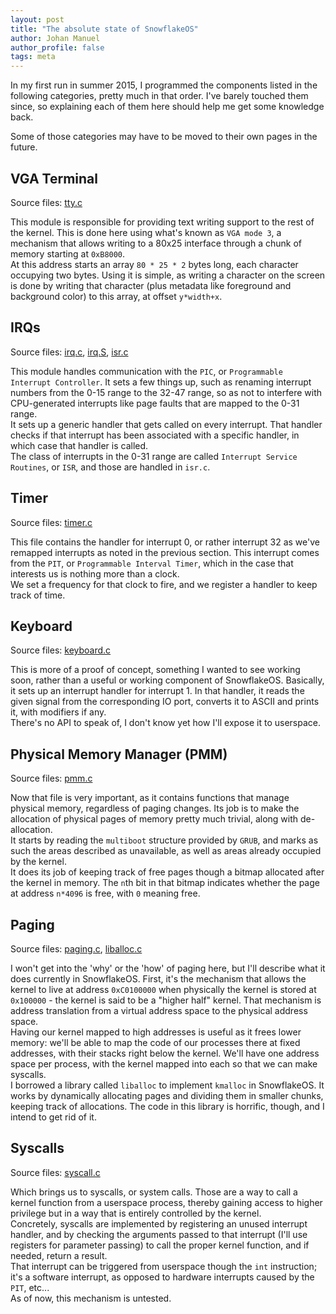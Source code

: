 ```yaml
---
layout: post
title: "The absolute state of SnowflakeOS"
author: Johan Manuel
author_profile: false
tags: meta
---
```


In my first run in summer 2015, I programmed the components listed in the following
categories, pretty much in that order. I've barely touched them since, so explaining
each of them here should help me get some knowledge back.  

Some of those categories may have to be moved to their own pages in the future.

## VGA Terminal

Source files: [tty.c][tty c]

This module is responsible for providing text writing support to the rest of the kernel.
This is done here using what's known as `VGA mode 3`, a mechanism that allows writing to
a 80x25 interface through a chunk of memory starting at `0xB8000`.  
At this address starts an array `80 * 25 * 2` bytes long, each character occupying two bytes.
Using it is simple, as writing a character on the screen is done by writing that character
(plus metadata like foreground and background color) to this array, at offset `y*width+x`.  

## IRQs

Source files: [irq.c][irq c], [irq.S][irq S], [isr.c][isr c]

This module handles communication with the `PIC`, or `Programmable Interrupt Controller`. It
sets a few things up, such as renaming interrupt numbers from the 0-15 range to the 32-47
range, so as not to interfere with CPU-generated interrupts like page faults that are mapped
to the 0-31 range.  
It sets up a generic handler that gets called on every interrupt. That handler checks if that
interrupt has been associated with a specific handler, in which case that handler is called.  
The class of interrupts in the 0-31 range are called `Interrupt Service Routines`, or `ISR`,
and those are handled in `isr.c`.

## Timer

Source files: [timer.c][timer c]

This file contains the handler for interrupt 0, or rather interrupt 32 as we've remapped
interrupts as noted in the previous section. This interrupt comes from the `PIT`, or
`Programmable Interval Timer`, which in the case that interests us is nothing more than a
clock.  
We set a frequency for that clock to fire, and we register a handler to keep track of time.

## Keyboard

Source files: [keyboard.c][keyboard c]

This is more of a proof of concept, something I wanted to see working soon, rather than a
useful or working component of SnowflakeOS. Basically, it sets up an interrupt handler for
interrupt 1. In that handler, it reads the given signal from the corresponding IO port,
converts it to ASCII and prints it, with modifiers if any.  
There's no API to speak of, I don't know yet how I'll expose it to userspace.

## Physical Memory Manager (PMM)

Source files: [pmm.c][pmm c]

Now that file is very important, as it contains functions that manage physical memory,
regardless of paging changes. Its job is to make the allocation of physical pages of
memory pretty much trivial, along with de-allocation.  
It starts by reading the `multiboot` structure provided by `GRUB`, and marks as such the
areas described as unavailable, as well as areas already occupied by the kernel.  
It does its job of keeping track of free pages though a bitmap allocated after the kernel
in memory. The `n`th bit in that bitmap indicates whether the page at address `n*4096` is
free, with `0` meaning free.

## Paging

Source files: [paging.c][paging c], [liballoc.c][liballoc c]

I won't get into the 'why' or the 'how' of paging here, but I'll describe what it does
currently in SnowflakeOS. First, it's the mechanism that allows the kernel to live at
address `0xC0100000` when physically the kernel is stored at `0x100000` - the kernel is
said to be a "higher half" kernel. That mechanism is address translation from a virtual
address space to the physical address space.  
Having our kernel mapped to high addresses is useful as it frees lower memory: we'll be
able to map the code of our processes there at fixed addresses, with their stacks right
below the kernel. We'll have one address space per process, with the kernel mapped into
each so that we can make syscalls.  
I borrowed a library called `liballoc` to implement `kmalloc` in SnowflakeOS. It works
by dynamically allocating pages and dividing them in smaller chunks, keeping track of
allocations. The code in this library is horrific, though, and I intend to get rid of it.

## Syscalls

Source files: [syscall.c][syscall c]

Which brings us to syscalls, or system calls. Those are a way to call a kernel function
from a userspace process, thereby gaining access to higher privilege but in a way that
is entirely controlled by the kernel.  
Concretely, syscalls are implemented by registering an unused interrupt handler, and by
checking the arguments passed to that interrupt (I'll use registers for parameter passing)
to call the proper kernel function, and if needed, return a result.  
That interrupt can be triggered from userspace though the `int` instruction; it's a software
interrupt, as opposed to hardware interrupts caused by the `PIT`, etc...  
As of now, this mechanism is untested.

[tty c]: https://github.com/29jm/SnowflakeOS/blob/29163f3af06f782bab188a0b60b5402b33ad14d9/kernel/src/devices/tty.c
[irq c]: https://github.com/29jm/SnowflakeOS/blob/29163f3af06f782bab188a0b60b5402b33ad14d9/kernel/src/cpu/irq.c
[irq S]: https://github.com/29jm/SnowflakeOS/blob/29163f3af06f782bab188a0b60b5402b33ad14d9/kernel/src/cpu/asm/irq.S
[isr c]: https://github.com/29jm/SnowflakeOS/blob/29163f3af06f782bab188a0b60b5402b33ad14d9/kernel/src/cpu/isr.c
[timer c]: https://github.com/29jm/SnowflakeOS/blob/29163f3af06f782bab188a0b60b5402b33ad14d9/kernel/src/devices/timer.c
[keyboard c]: https://github.com/29jm/SnowflakeOS/blob/29163f3af06f782bab188a0b60b5402b33ad14d9/kernel/src/devices/keyboard.c
[pmm c]: https://github.com/29jm/SnowflakeOS/blob/29163f3af06f782bab188a0b60b5402b33ad14d9/kernel/src/mem/pmm.c
[paging c]: https://github.com/29jm/SnowflakeOS/blob/29163f3af06f782bab188a0b60b5402b33ad14d9/kernel/src/mem/paging.c
[liballoc c]: https://github.com/29jm/SnowflakeOS/blob/29163f3af06f782bab188a0b60b5402b33ad14d9/kernel/src/mem/liballoc.c
[syscall c]: https://github.com/29jm/SnowflakeOS/blob/29163f3af06f782bab188a0b60b5402b33ad14d9/kernel/src/sys/syscall.c